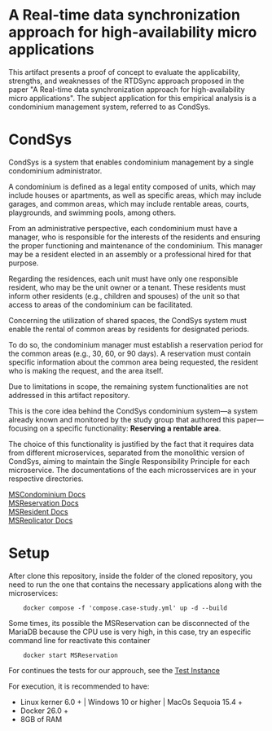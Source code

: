 # A Real-time data synchronization approach for high-availability micro applications

This artifact presents a proof of concept to evaluate the applicability, strengths, and weaknesses of the RTDSync approach proposed in the paper "A Real-time data synchronization approach for high-availability micro applications". The subject application for this empirical analysis is a condominium management system, referred to as CondSys.

# CondSys

CondSys is a system that enables condominium management by a single condominium administrator.

A condominium is defined as a legal entity composed of units, which may include houses or apartments, as well as specific areas, which may include garages, and common areas, which may include rentable areas, courts, playgrounds, and swimming pools, among others.

From an administrative perspective, each condominium must have a manager, who is responsible for the interests of the residents and ensuring the proper functioning and maintenance of the condominium. This manager may be a resident elected in an assembly or a professional hired for that purpose.

Regarding the residences, each unit must have only one responsible resident, who may be the unit owner or a tenant.
These residents must inform other residents (e.g., children and spouses) of the unit so that access to areas of the condominium can be facilitated.

Concerning the utilization of shared spaces, the CondSys system must enable the rental of common areas by residents for designated periods.

To do so, the condominium manager must establish a reservation period for the common areas (e.g., 30, 60, or 90 days).
A reservation must contain specific information about the common area being requested, the resident who is making the request, and the area itself. 

Due to limitations in scope, the remaining system functionalities are not addressed in this artifact repository.

This is the core idea behind the CondSys condominium system—a system already known and monitored by the study group that authored this paper—focusing on a specific functionality: <b>Reserving a rentable area</b>.

The choice of this functionality is justified by the fact that it requires data from different microservices, separated from the monolithic version of CondSys, aiming to maintain the Single Responsibility Principle for each microservice. The documentations of the each microsservices are in your respective directories.</br>

[MSCondominium Docs](MSCondominium/README.md)</br>
[MSReservation Docs](MSReservation/README.md)</br>
[MSResident Docs](MSResident/README.md)</br>
[MSReplicator Docs](MSReplicator/README.md)

# Setup

After clone this repository, inside the folder of the cloned repository, you need to run the one that contains the necessary applications along with the microservices:

        docker compose -f 'compose.case-study.yml' up -d --build

Some times, its possible the MSReservation can be disconnected of the MariaDB because the CPU use is very high, in this case, try an especific command line for reactivate this container

        docker start MSReservation

For continues the tests for our approuch, see the [Test Instance](docs/example.md)

For execution, it is recommended to have:
- Linux kerner 6.0 + | Windows 10 or higher | MacOs Sequoia 15.4 +
- Docker 26.0 + 
- 8GB of RAM
